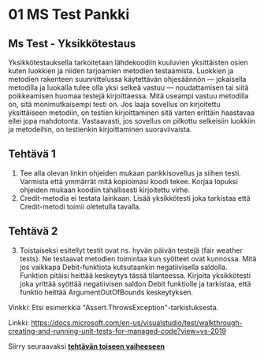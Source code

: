 # 01 MS Test Pankki

## Ms Test - Yksikkötestaus

Yksikkötestauksella tarkoitetaan lähdekoodiin kuuluvien yksittäisten osien kuten luokkien ja niiden tarjoamien metodien testaamista. Luokkien ja metodien rakenteen suunnittelussa käytettävän ohjesäännön — jokaisella metodilla ja luokalla tulee olla yksi selkeä vastuu — noudattamisen tai siitä poikkeamisen huomaa testejä kirjoittaessa. Mitä useampi vastuu metodilla on, sitä monimutkaisempi testi on. Jos laaja sovellus on kirjoitettu yksittäiseen metodiin, on testien kirjoittaminen sitä varten erittäin haastavaa ellei jopa mahdotonta. Vastaavasti, jos sovellus on pilkottu selkeisiin luokkiin ja metodeihin, on testienkin kirjoittaminen suoraviivaista.

## Tehtävä 1

1. Tee alla olevan linkin ohjeiden mukaan pankkisovellus ja siihen testi. Varmista että ymmärrät mitä kopioimasi koodi tekee. Korjaa lopuksi ohjeiden mukaan koodiin tahallisesti kirjoitettu virhe.
2. Credit-metodia ei testata lainkaan. Lisää yksikkötesti joka tarkistaa että Credit-metodi toimii oletetulla tavalla.

## Tehtävä 2

3. Toistaiseksi esitellyt testit ovat ns. hyvän päivän testejä (fair weather tests). Ne testaavat metodien toimintaa kun syötteet ovat kunnossa. Mitä jos vaikkapa Debit-funktiota kutsutaankin negatiivisella saldolla. Funktion pitäisi heittää keskeytys tässä tilanteessa. Kirjoita yksikkötesti joka yrittää syöttää negatiivisen saldon Debit funktiolle ja tarkistaa, että funktio heittää ArgumentOutOfBounds keskeytyksen.

Vinkki: Etsi esimerkkiä "Assert.ThrowsException"-tarkistuksesta.

Linkki:
https://docs.microsoft.com/en-us/visualstudio/test/walkthrough-creating-and-running-unit-tests-for-managed-code?view=vs-2019


Siirry seuraavaksi **[tehtävän toiseen vaiheeseen](2_Refaktorointi.md)**



